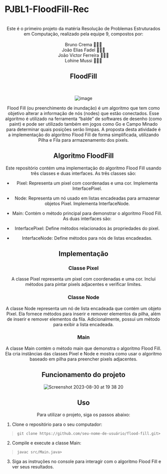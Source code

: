 # PJBL1-FloodFill-Rec
<meta name="viewport" content="width=device-width, initial-scale=1.0, minimum-scale=1.0">

<div align="center">

 <br>
     Este é o primeiro projeto da matéria Resolução de Problemas Estruturados em Computação, realizado pela equipe 9, compostos por: <br><br>
     Bruno Crema 👨🏼‍💻 <br>
     João Elias Fadel 👨🏻‍💻 <br>
     João Victor Ferreira 👨🏽‍💻 <br>
     Lohine Mussi 👩🏻‍💻 
     
## FloodFill
<br> 

![image](https://github.com/BES-Noite/PjBL1-FloodFill/assets/91105011/64d5db3c-e065-487d-a5d4-98a864afa66e)



Flood Fill (ou preenchimento de inundação) é um algoritmo que tem como objetivo alterar a
informação de nós (nodes) que estão conectados. Esse algoritmo é utilizado na ferramenta “balde”
de softwares de desenho (como paint) e pode ser utilizado também em jogos como Go e Campo
Minado para determinar quais posições serão limpas.
A proposta desta atividade é a implementação do algoritmo Flood Fill de forma simplificada,
utilizando Pilha e Fila para armazenamento dos pixels. 

## Algoritmo FloodFill
Este repositório contém uma implementação do algoritmo Flood Fill usando três classes e duas interfaces. As três classes são:

* Pixel: Representa um pixel com coordenadas e uma cor. Implementa InterfacePixel. <br>
* Node: Representa um nó usado em listas encadeadas para armazenar objetos Pixel. Implementa InterfaceNode. <br>
* Main: Contém o método principal para demonstrar o algoritmo Flood Fill. <br>
As duas interfaces são: <br>

* InterfacePixel: Define métodos relacionados às propriedades do pixel. <br>
* InterfaceNode: Define métodos para nós de listas encadeadas.

## Implementação 
### Classe Pixel 
A classe Pixel representa um pixel com coordenadas e uma cor. Inclui métodos para pintar pixels adjacentes e verificar limites. <br>

### Classe Node 
A classe Node representa um nó de lista encadeada que contém um objeto Pixel. Ela fornece métodos para inserir e remover elementos da pilha, além de inserir e remover elementos da fila. Adicionalmente, possui um método para exibir a lista encadeada.

### Main
A classe Main contém o método main que demonstra o algoritmo Flood Fill. Ela cria instâncias das classes Pixel e Node e mostra como usar o algoritmo baseado em pilha para preencher pixels adjacentes.

## Funcionamento do projeto 
![Screenshot 2023-08-30 at 19 38 20](https://github.com/BES-Noite/PjBL1-FloodFill/assets/118938358/d488e2d8-9d34-4162-8cb4-10059abc7ba0)

## Uso 
Para utilizar o projeto, siga os passos abaixo:

</div>

1. Clone o repositório para o seu computador:
>```git clone https://github.com/seu-nome-de-usuário/flood-fill.git> ```

2. Compile e execute a classe Main:
>```javac src/Main.java>```

3. Siga as instruções no console para interagir com o algoritmo Flood Fill e ver seus resultados.

